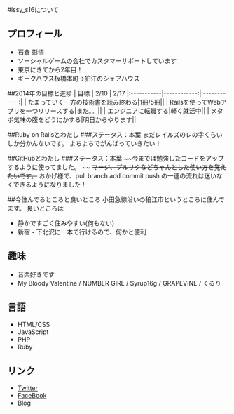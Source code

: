 #issy_s16について
## プロフィール
* 石倉 彰悟
* ソーシャルゲームの会社でカスタマーサポートしています
* 東京にきてから2年目！
* ギークハウス板橋本町→狛江のシェアハウス

##2014年の目標と進捗
| 目標 | 2/10 | 2/17 
|:-----------|------------:|:------------:|
| たまっていく一方の技術書を読み終わる|1冊/5冊||
| Railsを使ってWebアプリを一つリリースする|まだ。。||
| エンジニアに転職する|軽く就活中||
| メタボ気味の腹をどうにかする|明日からやります||

##Ruby on Railsとわたし
###ステータス：本葉
まだレイルズのレの字くらいしか分かんないです。
よちよちでがんばっていきたい！

##GitHubとわたし
###ステータス：本葉
~~今までは勉強したコードをアップするように使ってました。  ~~
~~マージ、プルリクなどちゃんとした使い方を覚えたいです。~~
おかげ様で、pull branch add commit push の一連の流れは迷いなくできるようになりました！

##今住んでるところと良いところ
小田急線沿いの狛江市というところに住んでます。
良いところは
* 静かですごく住みやすい(何もない)
* 新宿・下北沢に一本で行けるので、何かと便利

## 趣味
* 音楽好きです
 * My Bloody Valentine / NUMBER GIRL / Syrup16g / GRAPEVINE / くるり
 
## 言語
* HTML/CSS
* JavaScript
* PHP
* Ruby

## リンク
* [Twitter](https://twitter.com/issy_s16)
* [FaceBook](https://www.facebook.com/shogo.ishikura)
* [Blog](http://1x41.net/wp/)